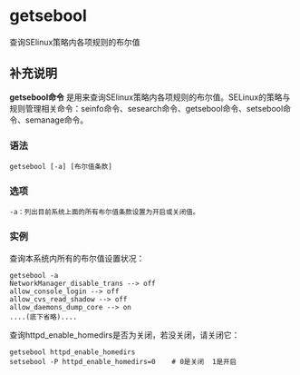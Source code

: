 #  getsebool

查询SElinux策略内各项规则的布尔值

##  补充说明

**getsebool命令**
是用来查询SElinux策略内各项规则的布尔值。SELinux的策略与规则管理相关命令：seinfo命令、sesearch命令、getsebool命令、setsebool命令、semanage命令。

###  语法

    
    
    getsebool [-a] [布尔值条款]
    

###  选项

    
    
    -a：列出目前系统上面的所有布尔值条款设置为开启或关闭值。
    

###  实例

查询本系统内所有的布尔值设置状况：

    
    
    getsebool -a
    NetworkManager_disable_trans --> off
    allow_console_login --> off
    allow_cvs_read_shadow --> off
    allow_daemons_dump_core --> on
    ....(底下省略)....
    

查询httpd_enable_homedirs是否为关闭，若没关闭，请关闭它：

    
    
    getsebool httpd_enable_homedirs
    setsebool -P httpd_enable_homedirs=0    # 0是关闭  1是开启
    

